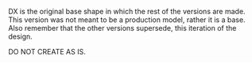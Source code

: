 DX is the original base shape in which the rest of the versions are made. This version was not meant to be a production model, rather it is a base. Also remember that the other versions supersede, this iteration of the design.

DO NOT CREATE AS IS.
